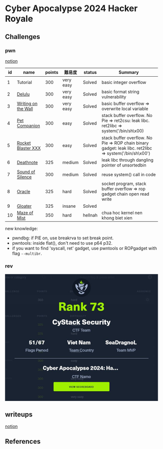 # Cyber Apocalypse 2024 Hacker Royale

## Challenges

### pwn

[notion](https://seadragnol.notion.site/ca874b82ad474611aa89ee18674c55fb?v=b0a03a354051419ea270a4e799b337e1&pvs=4)

| id  | name                                              | points | 難易度    | status  | Summary                                                                                                |
| --- | ------------------------------------------------- | ------ | --------- | ------- | ------------------------------------------------------------------------------------------------------ |
| 1   | Tutorial                                          | 300    | very easy | Solved  | basic integer overflow                                                                                 |
| 2   | [Delulu](./pwn/delulu/)                           | 300    | very easy | Solved  | basic format string vulnerability                                                                      |
| 3   | [Writing on the Wall](./pwn/writing_on_the_wall/) | 300    | very easy | Solved  | basic buffer overflow => overwrite local variable                                                      |
| 4   | [Pet Companion](./pwn/pet_companion/)             | 300    | easy      | Solved  | stack buffer overflow. No Pie => ret2csu: leak libc. ret2libc => system('/bin/sh\x00)                  |
| 5   | [Rocket Blaster XXX](./pwn/rocket_blaster_xxx/)   | 300    | easy      | Solved  | stack buffer overflow. No Pie => ROP chain binary gadget: leak libc. ret2libc => system('/bin/sh\x00') |
| 6   | [Deathnote](./pwn/deathnote/)                     | 325    | medium    | Solved  | leak libc through dangling pointer of unsortedbin                                                      |
| 7   | [Sound of Silence](./pwn/sound_of_silence/)       | 300    | medium    | Solved  | reuse system() call in code                                                                            |
| 8   | [Oracle](./pwn/oracle/)                           | 325    | hard      | Solved  | socket program, stack buffer overflow ⇒ rop gadget chain open read write                               |
| 9   | [Gloater](./pwn/gloater/)                         | 325    | insane    | Solved  |                                                                                                        |
| 10  | [Maze of Mist](./pwn/maze_of_mist/)               | 350    | hard      | hellnah | chua hoc kernel nen khong biet xien                                                                    |

new knowledge:

- pwndbg: if PIE on, use breakrva to set break point.
- pwntools: inside flat(), don't need to use p64 p32.
- if you want to find 'syscall, ret' gadget, use pwntools or ROPgadget with flag `--multibr`. 

### rev

![img](./img/teammvp.jpg)

## writeups

[notion](https://seadragnol.notion.site/Cyber-Apocalypse-2024-Hacker-Royale-bbc9e7a6b1424c28ab08ddaffbb7fc42?pvs=4)

## References
